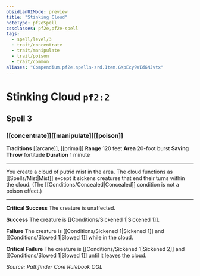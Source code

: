 ```yaml
---
obsidianUIMode: preview
title: "Stinking Cloud"
noteType: pf2eSpell
cssclasses: pf2e,pf2e-spell
tags:
  - spell/level/3
  - trait/concentrate
  - trait/manipulate
  - trait/poison
  - trait/common
aliases: "Compendium.pf2e.spells-srd.Item.GKpEcy9WId6NJvtx" 
---
```

# Stinking Cloud  `pf2:2`  
## Spell 3
### [[concentrate]][[manipulate]][[poison]]
**Traditions** [[arcane]], [[primal]]
**Range** 120 feet
**Area** 20-foot burst
**Saving Throw**  fortitude
**Duration** 1 minute
* * * 
You create a cloud of putrid mist in the area. The cloud functions as [[Spells/Mist|Mist]] except it sickens creatures that end their turns within the cloud. (The [[Conditions/Concealed|Concealed]] condition is not a poison effect.)

* * *

**Critical Success** The creature is unaffected.

**Success** The creature is [[Conditions/Sickened 1|Sickened 1]].

**Failure** The creature is [[Conditions/Sickened 1|Sickened 1]] and [[Conditions/Slowed 1|Slowed 1]] while in the cloud.

**Critical Failure** The creature is [[Conditions/Sickened 1|Sickened 2]] and [[Conditions/Slowed 1|Slowed 1]] until it leaves the cloud.

*Source: Pathfinder Core Rulebook*
*OGL*
